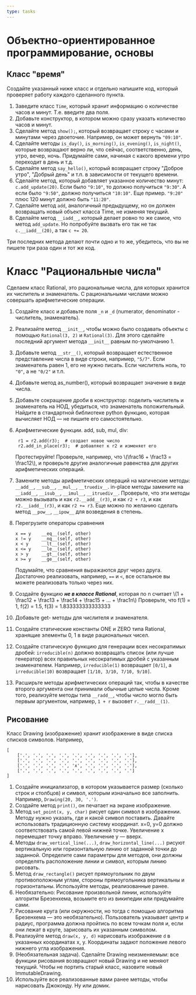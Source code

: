 ```yaml
---
type: tasks
---
```


# Объектно-ориентированное программирование, основы

## Класс "время"

Создайте указанный ниже класс и отдельно напишите код, который проверяет работу каждого сделанного пункта.

1. Заведите класс `Time`, который хранит информацию о количестве часов
   и минут. Т.е. введите два поля.
1. Добавьте конструктор, в котором можно сразу указать количество часов и минут.
1. Сделайте метод `show();`, который возвращает строку с часами и минутами
   через двоеточие. Например, он может вернуть `"09:10"`.
1. Сделайте методы `is_day()`, `is_morning()`, `is_evening()`, `is_night()`, которые
   возвращают верно ли, что сейчас, соответственно, день, утро, вечер, ночь. Придумайте
   сами, начиная с какого времени утро переходит в день и т.д.
1. Сделайте метод `say_hello()`, который возвращает строку "Доброе утро",
   "Добрый день" и т.п. в зависимости от текущего времени.
1. Сделайте метод, который добавляет указанное количество минут:
   `c.add_update(20)`. Если было `"9:10"`, то должно получиться `"9:30"`. А если было
   `"9:50"`, должно получиться `"10:10"`. Еще пример. `"9:20"` плюс 120 минут
   должно быть `"11:20"`.
1. Сделайте метод `add`, аналогичный предыдущему, но он должен возвращать новый объект класса Time, не изменяя текущий.
1. Сделайте метод `__iadd__`, который делает ровно то же самое, что метод `add_update`. Но попробуйте вызвать его так не так `c.__iadd__(20)`, а так `c += 20`.

Три последних метода делают почти одно и то же, убедитесь, что вы не пишете три раза один и тот же код.

# Класс "Рациональные числа"

Сделаем класс Rational, это рациональные числа, для которых хранится их числитель
и знаменатель. С рациональными числами можно совершать арифметические операции.

1. Создайте класс и добавьте поля `_n` и `_d` (numerator, denominator - числитель,
   знаменатель).
1. Реализайте метод `__init__`, чтобы можно было создавать объекты с помощью `Rational(3, 2)` и `Rational(3)`. Для этого сделайте последний аргумент метода `__init__` равным по-умолчанию 1.
1. Добавьте метод `__str__()`, который возвращает естественное
   представление числа в виде строки, например, `"5/7"`. Если знаменатель равен 1,
   его не нужно писать. Если числитель ноль, то `"0"`, а не `"0/2"` и т.п.
1. Добавьте метод as_number(), который возвращает значение в виде числа.
1. Добавьте сокращение дроби в конструктор: поделить числитель и знаменатель
   на НОД, убедиться, что знаменатель положительный. Найдите в стандартной библиотеке python функцию, которая вычисляет НОД — не пишите его самостоятельно.
1. Арифметические функции. add, sub, mul, div:

        r1 = r2.add(r3);  # создает новое число
        r2.add_in_place(r3);  # добавляет к r2 и изменяет его

   Протестируйте! Проверьте, например, что \\(\\frac16 + \\frac13 = \\frac12\\),
   и проверьте другие аналогичные равенства для других арифметических операций.
1. Замените методы арифметических операций на магические методы: `__add__`, `__sub__`, `__mul__`, `__truediv__`. in-place методы замените на `__iadd__`, `__isub__`, `__imul__`, `__itruediv__`. Проверьте, что эти методы можно вызывать и как `r2.__add__(r3)`, и как `r2 + r3`, и как `r2.__iadd__(r3)`, и как `r2 += r3`. Еще можно по желанию сделать метод `__pow__`, `__ipow__` для возведения в степень.
1. Перегрузите операторы сравнения
    ```
    x == y    __eq__(self, other)
    x != y    __nq__(self, other)
    x < y     __lt__(self, other)
    x <= y    __le__(self, other)
    x > y     __gt__(self, other)
    x >= y    __ge__(self, other)
    ```
   Подумайте, что сравнения выражаются друг через друга. Достаточно реализовать, например, `==` и `<`, все остальное вы можете реализовать только через них.

1. Создайте функцию ___не в классе Rational___, которая по n считает
   \\(1 + \\frac12 + \\frac13 + \\frac14 + \\frac15 + ... + \\frac1n\\)
   Проверьте, что f(1) = 1, f(2) = 1.5, f(3) = 1.833333333333333
1. Добавьте get- методы для числителя и знаменателя.
1. Создайте статические константы ONE и ZERO типа Rational, хранящие элементы 0, 1 в виде рациональных чисел.
1. Создайте статическую функцию для генерации всех несократимых дробей: `irreducible(n)` должно возвращать список (или лучше генератор) всех правильных несократимых дробей с указанным знаменателем. Например, `irreducible(1)` возвращает `[0/1]`, а
`irreducible(10)` возвращает `[1/10, 3/10, 7/10, 9/10]`.
1. Расширьте методы арифметических операций так, чтобы в качестве второго аргумента они принимали обычные целые числа. Кроме того, реализуйте методы типа `__radd__`, чтобы число могло быть первым аргументом, например, `1 + r` вызовет `r.__radd__(1)`.

## Рисование

Класс Drawing (изображение) хранит изображение в виде списка списков символов. Например,
```
[
    ['.', '.', '.', '.', '.', '.', '.', '.', '.'],
    ['.', '.', '.', '.', '.', '.', '.', '.', '.'],
    ['.', '.', '.', '.', 'x', '.', '.', '.', '.'],
    ['.', '.', '.', '.', '.', '.', '.', '.', '.']
]
```
1. Создайте инициализатор, в котором указывается размер (сколько строк и столбцов) и символ, которым изначально все заполнить. Например,
   `Drawing(20, 30, '.')`.
1. Создайте метод `print()`, он печатает на экране изображение.
1. Метод `set_point(x, y, char)` рисует один символ в изображении. Методу нужно указать, где и какой символ поставить. Давайте использовать традиционную систему координат. x=0, y=0 должно соответствовать самой левой нижней точке. Увеличение x перемещает точку вправо. Увеличение y — вверх.
1. Методы `draw_vertical_line(...)`, `draw_horizontal_line(...)` рисуют вертикальную
   или горизонтальную линию от заданной точки до заданной. Определите сами параметры для методов, они должны определять расположение линии и символ, которым линию рисовать.
1. Метод `draw_rectangle()` рисует прямоугольник по двум противоположным углам, стороны прямоугольника вертикальны и горизонтальны. Используйте методы, реализованные ранее.
1. Необязательно: Рисование произвольной линии, используйте алгоритм Брезенхема, возьмите его из википедии или придумайте сами.
1. Рисование круга (или окружности, но тогда с помощью алгоритма Брезенхема — это необязательно). Пользователь указывает центр и радиус, программа должна пройтись по всем точкам поля и, если они лежат в круге, зарисовать их указанным символом.
1. Реализуйте метод `draw(x, y, d)` нарисовать изображение `d` в указанных координатах x, y. Координаты задают положение левого нижнего угла изображения.
1. (Необязательная задача). Сделайте Drawing неизменяемым: все функции рисования возвращают новый Drawing и не меняют текущий.
   Чтобы не портить старый класс, назовите новый ImmutableDrawing.
1. Используйте все реализованные вами ранее методы, чтобы нарисовать Джоконду.
   Ну или домик.
